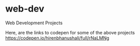 # web-dev
Web Development Projects

Here, are the links to codepen for some of the above projects
https://codepen.io/hirenbhanushali/full/rNaLMNg
